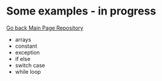 # Some examples - in progress
<a href="https://github.com/grzesiek-worek/Java-Basics">Go back Main Page Repository</a>

* arrays
* constant
* exception
* if else
* switch case
* while loop